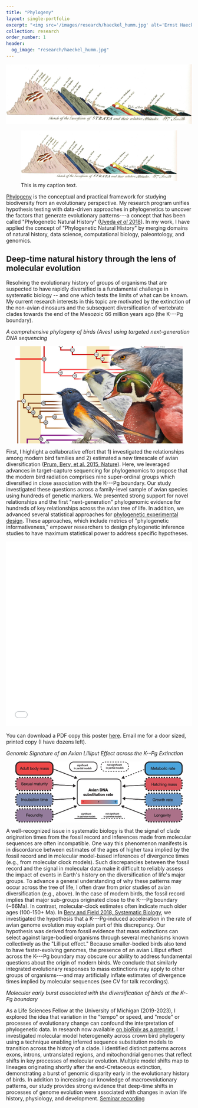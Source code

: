 ```yaml
---
title: "Phylogeny"
layout: single-portfolio
excerpt: "<img src='/images/research/haeckel_humm.jpg' alt='Ernst Haeckel Hummingbirds Plate #99'>"
collection: research
order_number: 1
header: 
  og_image: "research/haeckel_humm.jpg"
---
```


![The Succession of Strata](/images/research/Smith.jpg "William Smith's Succession of Strata-- the first map to identify layers of rock based on fossil content, instead of mineral content")


<figure>
  <img src="/images/research/Smith.jpg" alt="my alt text"/>
  <figcaption>This is my caption text.</figcaption>
</figure>



[Phylogeny](https://en.wiktionary.org/wiki/phylogeny) is the conceptual and practical framework for studying biodiversity from an evolutionary perspective. My research program unifies hypothesis testing with data-driven approaches in phylogenetics to uncover the factors that generate evolutionary patterns---a concept that has been called "Phylogenetic Natural History" ([Uyeda *et al* 2018](https://academic.oup.com/sysbio/article/67/6/1091/4985805)). In my work, I have applied the concept of "Phylogenetic Natural History" by merging domains of natural history, data science, computational biology, paleontology, and genomics.

## Deep-time natural history through the lens of molecular evolution

Resolving the evolutionary history of groups of organisms that are suspected to have rapidly diversified is a fundamental challenge in systematic biology -- and one which tests the limits of what can be known. My current research interests in this topic are motivated by the extinction of the non-avian dinosaurs and the subsequent diversification of vertebrate clades towards the end of the Mesozoic 66 million years ago (the K---Pg boundary).

*A comprehensive phylogeny of birds (Aves) using targeted next-generation DNA sequencing*

<a href="https://doi.org/10.1038/nature15697"> <img src="/images/research/Prum-Bird-Evolution.jpeg" width="90%" style="display: block; margin: 0 auto;"/> </a>

First, I highlight a collaborative effort that 1) investigated the relationships among modern bird families and 2) estimated a new timescale of avian diversification ([Prum, Berv, et al. 2015, Nature](https://jakeberv.com/publication/2015-10-07-Prum_Berv_et_al_2015)). Here, we leveraged advances in target-capture sequencing for phylogenomics to propose that the modern bird radiation comprises nine super-ordinal groups which diversified in close association with the K---Pg boundary. Our study investigated these questions across a family-level sample of avian species using hundreds of genetic markers. We presented strong support for novel relationships and the first "next-generation" phylogenomic evidence for hundreds of key relationships across the avian tree of life. In addition, we advanced several statistical approaches for [phylogenetic experimental design](https://academic.oup.com/sysbio/article/68/1/145/5043533). These approaches, which include metrics of "phylogenetic informativeness," empower researchers to design phylogenetic inference studies to have maximum statistical power to address specific hypotheses.

<iframe src="/files/pdf/research/23.5x70-poster.pdf" width="100%" height="500" frameborder="no" border="0" marginwidth="0" marginheight="0">

</iframe>

You can download a PDF copy this poster [here](/files/pdf/research/23.5x70-poster.pdf). Email me for a door sized, printed copy (I have dozens left).

*Genomic Signature of an Avian Lilliput Effect across the K--Pg Extinction*

<a href="https://doi.org/10.1093/sysbio/syx064"> <img src="/images/research/syx064f2.jpeg" width="90%" style="display: block; margin: 0 auto;"/> </a>

A well-recognized issue in systematic biology is that the signal of clade origination times from the fossil record and inferences made from molecular sequences are often incompatible. One way this phenomenon manifests is in discordance between estimates of the ages of higher taxa implied by the fossil record and in molecular model-based inferences of divergence times (e.g., from molecular clock models). Such discrepancies between the fossil record and the signal in molecular data make it difficult to reliably assess the impact of events in Earth's history on the diversification of life's major groups. To advance a general understanding of why these patterns may occur across the tree of life, I often draw from prior studies of avian diversification (e.g., above). In the case of modern birds, the fossil record implies that major sub-groups originated close to the K---Pg boundary (\~66Ma). In contrast, molecular-clock estimates often indicate much older ages (100-150+ Ma). In [Berv and Field 2018, Systematic Biology](https://jakeberv.com/publication/2018-01-01-Berv_Field_2018), we investigated the hypothesis that a K---Pg-induced acceleration in the rate of avian genome evolution may explain part of this discrepancy. Our hypothesis was derived from fossil evidence that mass extinctions can select against large-bodied organisms through several mechanisms known collectively as the "Lilliput effect." Because smaller-bodied birds also tend to have faster-evolving genomes, the presence of an avian Lilliput effect across the K---Pg boundary may obscure our ability to address fundamental questions about the origin of modern birds. We conclude that similarly integrated evolutionary responses to mass extinctions may apply to other groups of organisms---and may artificially inflate estimates of divergence times implied by molecular sequences (see CV for talk recordings).

*Molecular early burst associated with the diversification of birds at the K--Pg boundary*

As a Life Sciences Fellow at the University of Michigan (2019-2023), I explored the idea that variation in the "tempo" or speed, and "mode" or processes of evolutionary change can confound the interpretation of phylogenetic data. In research now available [on bioRxiv as a preprint](https://www.biorxiv.org/content/10.1101/2022.10.21.513146v1), I investigated molecular model heterogeneity across crown bird phylogeny using a technique enabling inferred sequence substitution models to transition across the history of a clade. I identified distinct patterns across exons, introns, untranslated regions, and mitochondrial genomes that reflect shifts in key processes of molecular evolution. Multiple model shifts map to lineages originating shortly after the end-Cretaceous extinction, demonstrating a burst of genomic disparity early in the evolutionary history of birds. In addition to increasing our knowledge of macroevolutionary patterns, our study provides strong evidence that deep-time shifts in processes of genome evolution were associated with changes in avian life history, physiology, and development. [Seminar recording](https://bit.ly/berv_OIST_2022)
